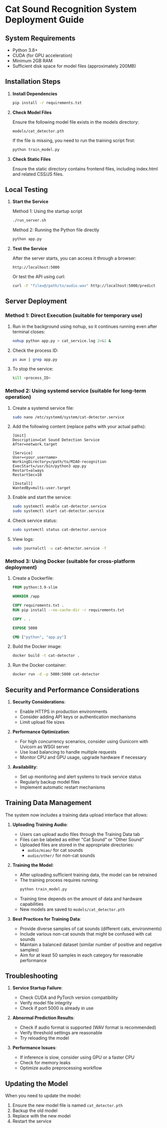 # Cat Sound Recognition System Deployment Guide

## System Requirements

- Python 3.8+ 
- CUDA (for GPU acceleration)
- Minimum 2GB RAM
- Sufficient disk space for model files (approximately 200MB)

## Installation Steps

1. **Install Dependencies**

   ```bash
   pip install -r requirements.txt
   ```

2. **Check Model Files**

   Ensure the following model file exists in the models directory:
   
   ```
   models/cat_detector.pth
   ```

   If the file is missing, you need to run the training script first:
   
   ```bash
   python train_model.py
   ```

3. **Check Static Files**

   Ensure the static directory contains frontend files, including index.html and related CSS/JS files.

## Local Testing

1. **Start the Service**

   Method 1: Using the startup script
   ```bash
   ./run_server.sh
   ```
   
   Method 2: Running the Python file directly
   ```bash
   python app.py
   ```

2. **Test the Service**

   After the server starts, you can access it through a browser:
   
   ```
   http://localhost:5000
   ```
   
   Or test the API using curl:
   
   ```bash
   curl -F "file=@/path/to/audio.wav" http://localhost:5000/predict
   ```

## Server Deployment

### Method 1: Direct Execution (suitable for temporary use)

1. Run in the background using nohup, so it continues running even after terminal closes:

   ```bash
   nohup python app.py > cat_service.log 2>&1 &
   ```

2. Check the process ID:

   ```bash
   ps aux | grep app.py
   ```

3. To stop the service:

   ```bash
   kill <process_ID>
   ```

### Method 2: Using systemd service (suitable for long-term operation)

1. Create a systemd service file:

   ```bash
   sudo nano /etc/systemd/system/cat-detector.service
   ```

2. Add the following content (replace paths with your actual paths):

   ```
   [Unit]
   Description=Cat Sound Detection Service
   After=network.target

   [Service]
   User=<your_username>
   WorkingDirectory=/path/to/MIAO-recognition
   ExecStart=/usr/bin/python3 app.py
   Restart=always
   RestartSec=10

   [Install]
   WantedBy=multi-user.target
   ```

3. Enable and start the service:

   ```bash
   sudo systemctl enable cat-detector.service
   sudo systemctl start cat-detector.service
   ```

4. Check service status:

   ```bash
   sudo systemctl status cat-detector.service
   ```

5. View logs:

   ```bash
   sudo journalctl -u cat-detector.service -f
   ```

### Method 3: Using Docker (suitable for cross-platform deployment)

1. Create a Dockerfile:

   ```Dockerfile
   FROM python:3.9-slim
   
   WORKDIR /app
   
   COPY requirements.txt .
   RUN pip install --no-cache-dir -r requirements.txt
   
   COPY . .
   
   EXPOSE 5000
   
   CMD ["python", "app.py"]
   ```

2. Build the Docker image:

   ```bash
   docker build -t cat-detector .
   ```

3. Run the Docker container:

   ```bash
   docker run -d -p 5000:5000 cat-detector
   ```

## Security and Performance Considerations

1. **Security Considerations**:
   - Enable HTTPS in production environments
   - Consider adding API keys or authentication mechanisms
   - Limit upload file sizes

2. **Performance Optimization**:
   - For high concurrency scenarios, consider using Gunicorn with Uvicorn as WSGI server
   - Use load balancing to handle multiple requests
   - Monitor CPU and GPU usage, upgrade hardware if necessary

3. **Availability**:
   - Set up monitoring and alert systems to track service status
   - Regularly backup model files
   - Implement automatic restart mechanisms

## Training Data Management

The system now includes a training data upload interface that allows:

1. **Uploading Training Audio**:
   - Users can upload audio files through the Training Data tab
   - Files can be labeled as either "Cat Sound" or "Other Sound"
   - Uploaded files are stored in the appropriate directories:
     - `audio/miao/` for cat sounds
     - `audio/other/` for non-cat sounds

2. **Training the Model**:
   - After uploading sufficient training data, the model can be retrained
   - The training process requires running:
     ```bash
     python train_model.py
     ```
   - Training time depends on the amount of data and hardware capabilities
   - New models are saved to `models/cat_detector.pth`

3. **Best Practices for Training Data**:
   - Provide diverse samples of cat sounds (different cats, environments)
   - Include various non-cat sounds that might be confused with cat sounds
   - Maintain a balanced dataset (similar number of positive and negative samples)
   - Aim for at least 50 samples in each category for reasonable performance

## Troubleshooting

1. **Service Startup Failure**:
   - Check CUDA and PyTorch version compatibility
   - Verify model file integrity
   - Check if port 5000 is already in use

2. **Abnormal Prediction Results**:
   - Check if audio format is supported (WAV format is recommended)
   - Verify threshold settings are reasonable
   - Try reloading the model

3. **Performance Issues**:
   - If inference is slow, consider using GPU or a faster CPU
   - Check for memory leaks
   - Optimize audio preprocessing workflow

## Updating the Model

When you need to update the model:

1. Ensure the new model file is named `cat_detector.pth`
2. Backup the old model
3. Replace with the new model
4. Restart the service 